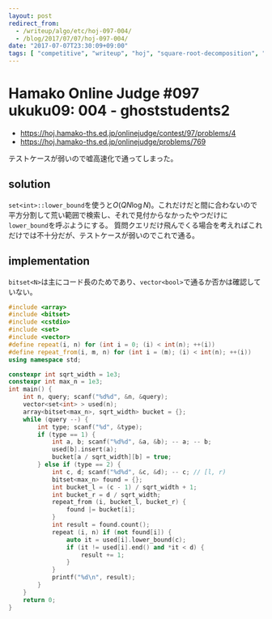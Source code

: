 ```yaml
---
layout: post
redirect_from:
  - /writeup/algo/etc/hoj-097-004/
  - /blog/2017/07/07/hoj-097-004/
date: "2017-07-07T23:30:09+09:00"
tags: [ "competitive", "writeup", "hoj", "square-root-decomposition", "lie", "optimization" ]
---
```


# Hamako Online Judge #097 ukuku09: 004 - ghoststudents2

-   <https://hoj.hamako-ths.ed.jp/onlinejudge/contest/97/problems/4>
-   <https://hoj.hamako-ths.ed.jp/onlinejudge/problems/769>

テストケースが弱いので嘘高速化で通ってしまった。

## solution

`set<int>::lower_bound`を使うと$O(Q N \log N)$。これだけだと間に合わないので平方分割して荒い範囲で検索し、それで見付からなかったやつだけに`lower_bound`を呼ぶようにする。
質問クエリだけ飛んでくる場合を考えればこれだけでは不十分だが、テストケースが弱いのでこれで通る。

## implementation

`bitset<N>`は主にコード長のためであり、`vector<bool>`で通るか否かは確認していない。

``` c++
#include <array>
#include <bitset>
#include <cstdio>
#include <set>
#include <vector>
#define repeat(i, n) for (int i = 0; (i) < int(n); ++(i))
#define repeat_from(i, m, n) for (int i = (m); (i) < int(n); ++(i))
using namespace std;

constexpr int sqrt_width = 1e3;
constexpr int max_n = 1e3;
int main() {
    int n, query; scanf("%d%d", &n, &query);
    vector<set<int> > used(n);
    array<bitset<max_n>, sqrt_width> bucket = {};
    while (query --) {
        int type; scanf("%d", &type);
        if (type == 1) {
            int a, b; scanf("%d%d", &a, &b); -- a; -- b;
            used[b].insert(a);
            bucket[a / sqrt_width][b] = true;
        } else if (type == 2) {
            int c, d; scanf("%d%d", &c, &d); -- c; // [l, r)
            bitset<max_n> found = {};
            int bucket_l = (c - 1) / sqrt_width + 1;
            int bucket_r = d / sqrt_width;
            repeat_from (i, bucket_l, bucket_r) {
                found |= bucket[i];
            }
            int result = found.count();
            repeat (i, n) if (not found[i]) {
                auto it = used[i].lower_bound(c);
                if (it != used[i].end() and *it < d) {
                    result += 1;
                }
            }
            printf("%d\n", result);
        }
    }
    return 0;
}
```
